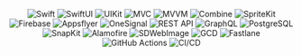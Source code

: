 
<p align="center">
    <img src="https://img.shields.io/badge/Swift-F05138?style=for-the-badge&logo=swift&logoColor=white" alt="Swift"/>
    <img src="https://img.shields.io/badge/SwiftUI-FA7343?style=for-the-badge&logo=swift&logoColor=white" alt="SwiftUI"/>
    <img src="https://img.shields.io/badge/UIKit-2396F3?style=for-the-badge&logo=uikit&logoColor=white" alt="UIKit"/>
    <img src="https://img.shields.io/badge/MVC-2C2E3E?style=for-the-badge&logo=apple&logoColor=white" alt="MVC"/>
    <img src="https://img.shields.io/badge/MVVM-005F99?style=for-the-badge&logo=apple&logoColor=white" alt="MVVM"/>
    <img src="https://img.shields.io/badge/Combine-FF4785?style=for-the-badge&logo=combine&logoColor=white" alt="Combine"/>
    <img src="https://img.shields.io/badge/SpriteKit-FB8C00?style=for-the-badge&logo=apple&logoColor=white" alt="SpriteKit"/>
    <img src="https://img.shields.io/badge/Firebase-FFCA28?style=for-the-badge&logo=firebase&logoColor=white" alt="Firebase"/>
    <img src="https://img.shields.io/badge/Appsflyer-8B5CF6?style=for-the-badge&logo=appsflyer&logoColor=white" alt="Appsflyer"/>
    <img src="https://img.shields.io/badge/OneSignal-EA4335?style=for-the-badge&logo=onesignal&logoColor=white" alt="OneSignal"/>
    <img src="https://img.shields.io/badge/REST-2196F3?style=for-the-badge&logo=rest&logoColor=white" alt="REST API"/>
    <img src="https://img.shields.io/badge/GraphQL-E10098?style=for-the-badge&logo=graphql&logoColor=white" alt="GraphQL"/>
    <img src="https://img.shields.io/badge/PostgreSQL-336791?style=for-the-badge&logo=postgresql&logoColor=white" alt="PostgreSQL"/>
    <img src="https://img.shields.io/badge/SnapKit-33B5E5?style=for-the-badge&logo=snapkit&logoColor=white" alt="SnapKit"/>
    <img src="https://img.shields.io/badge/Alamofire-EE4C2C?style=for-the-badge&logo=alamofire&logoColor=white" alt="Alamofire"/>
    <img src="https://img.shields.io/badge/SDWebImage-0A0A0A?style=for-the-badge&logo=sdwebimage&logoColor=white" alt="SDWebImage"/>
    <img src="https://img.shields.io/badge/GCD-FF4081?style=for-the-badge&logo=apple&logoColor=white" alt="GCD"/>
    <img src="https://img.shields.io/badge/Fastlane-00F200?style=for-the-badge&logo=fastlane&logoColor=white" alt="Fastlane"/>
    <img src="https://img.shields.io/badge/GitHub%20Actions-2088FF?style=for-the-badge&logo=githubactions&logoColor=white" alt="GitHub Actions"/>
    <img src="https://img.shields.io/badge/CI%2FCD-00C853?style=for-the-badge&logo=continuous-integration&logoColor=white" alt="CI/CD"/>
</p>
